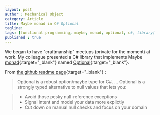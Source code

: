 ```yaml
---
layout: post
author : Mechanical Object
category: Article
title: Maybe monad in C# Optional
tagline: 
tags: [functional programming, maybe, monad, optional, c#, library]
published : true
--- 
```


We began to have "craftmanship" meetups (private for the moment) at work. My colleague presented a C# library 
that implements Maybe [monad](https://en.wikipedia.org/wiki/Monad_(functional_programming)){:target="_blank"} named 
[Optional](https://github.com/nlkl/Optional){:target="_blank"}.

From [the github readme page](https://github.com/nlkl/Optional/blob/master/README.md){:target="_blank"} :

>Optional is a robust option/maybe type for C#.
>...
>Optional is a strongly typed alternative to null values that lets you:

>   *   Avoid those pesky null-reference exceptions
>   *   Signal intent and model your data more explictly
>   *   Cut down on manual null checks and focus on your domain